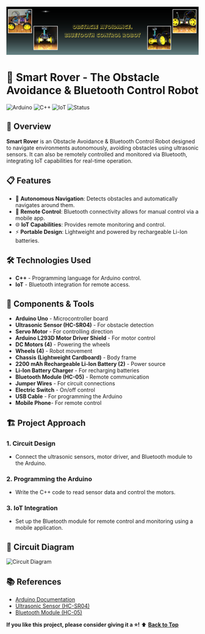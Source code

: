 ![Banner](./assets/banner.png)

# 🤖 Smart Rover - The Obstacle Avoidance & Bluetooth Control Robot

![Arduino](https://img.shields.io/badge/Arduino-UNO-blue?logo=arduino)
![C++](https://img.shields.io/badge/Code-C%2B%2B-orange?logo=cplusplus)
![IoT](https://img.shields.io/badge/IoT-Integration-green)
![Status](https://img.shields.io/badge/Status-Active-brightgreen)

## 🚀 Overview

**Smart Rover** is an Obstacle Avoidance & Bluetooth Control Robot designed to navigate environments autonomously, avoiding obstacles using ultrasonic sensors. It can also be remotely controlled and monitored via Bluetooth, integrating IoT capabilities for real-time operation.

## 📋 Features

- 🧭 **Autonomous Navigation**: Detects obstacles and automatically navigates around them.
- 📡 **Remote Control**: Bluetooth connectivity allows for manual control via a mobile app.
- 🌐 **IoT Capabilities**: Provides remote monitoring and control.
- ⚡ **Portable Design**: Lightweight and powered by rechargeable Li-Ion batteries.

## 🛠️ Technologies Used

- **C++** - Programming language for Arduino control.
- **IoT** - Bluetooth integration for remote access.

## 🔧 Components & Tools

- **Arduino Uno** - Microcontroller board
- **Ultrasonic Sensor (HC-SR04)** - For obstacle detection
- **Servo Motor** - For controlling direction
- **Arduino L293D Motor Driver Shield** - For motor control
- **DC Motors (4)** - Powering the wheels
- **Wheels (4)** - Robot movement
- **Chassis (Lightweight Cardboard)** - Body frame
- **2200 mAh Rechargeable Li-Ion Battery (2)** - Power source
- **Li-Ion Battery Charger** - For recharging batteries
- **Bluetooth Module (HC-05)** - Remote communication
- **Jumper Wires** - For circuit connections
- **Electric Switch** - On/off control
- **USB Cable** - For programming the Arduino
- **Mobile Phone**- For remote control

## 🏗️ Project Approach

### 1. Circuit Design

- Connect the ultrasonic sensors, motor driver, and Bluetooth module to the Arduino.

### 2. Programming the Arduino

- Write the C++ code to read sensor data and control the motors.

### 3. IoT Integration

- Set up the Bluetooth module for remote control and monitoring using a mobile application.

## 🔌 Circuit Diagram

![Circuit Diagram](https://github.com/user-attachments/assets/52c32b45-92f3-4104-a6d7-a31a3690595d)

## 📚 References

- [Arduino Documentation](https://www.arduino.cc/en/Guide/HomePage)
- [Ultrasonic Sensor (HC-SR04)](https://components101.com/sensors/ultrasonic-sensor-working)
- [Bluetooth Module (HC-05)](https://components101.com/wireless/hc-05-bluetooth-module)

**If you like this project, please consider giving it a ⭐!**
⬆️ **[Back to Top](Banner)**





